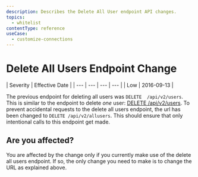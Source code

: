 ```yaml
---
description: Describes the Delete All User endpoint API changes. 
topics:
  - whitelist
contentType: reference
useCase:
  - customize-connections
---
```

# Delete All Users Endpoint Change

| Severity | Effective Date |
| --- | --- | --- | --- |
| Low | 2016-09-13 |

The previous endpoint for deleting all users was `DELETE  /api/v2/users`. This is similar to the endpoint to delete _one_ user: [DELETE  /api/v2/users](/api/management/v2#!/Users/delete_users_by_id). To prevent accidental requests to the delete all users endpoint, the url has been changed to `DELETE /api/v2/allusers`. This should ensure that only intentional calls to this endpoint get made.

## Are you affected?

You are affected by the change only if you currently make use of the delete all users endpoint. If so, the only change you need to make is to change the URL as explained above.
